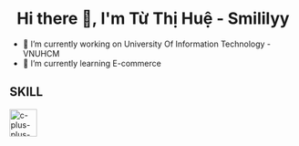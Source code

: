 <h1 align=center>Hi there 👋, I'm Từ Thị Huệ - Smililyy </h1> 

<!--
**Smililyy/Smililyy** is a ✨ _special_ ✨ repository because its `README.md` (this file) appears on your GitHub profile.
-->

- 🔭 I’m currently working on University Of Information Technology - VNUHCM
- 🌱 I’m currently learning E-commerce
## SKILL
<p align=left>
    <img width="48" height="48" src="https://img.icons8.com/color/48/c-plus-plus-logo.png" alt="c-plus-plus-logo"/>
</p>

